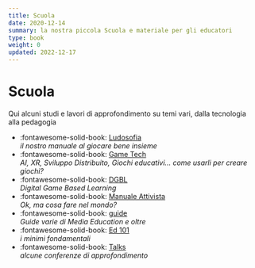 ```yaml
---
title: Scuola
date: 2020-12-14
summary: la nostra piccola Scuola e materiale per gli educatori
type: book
weight: 0
updated: 2022-12-17
---
```

# Scuola

Qui alcuni studi e lavori di approfondimento su temi vari, dalla tecnologia alla pedagogia

<div class="grid cards" markdown>

- :fontawesome-solid-book: [Ludosofia](ludosofia/index.md)  
_il nostro manuale al giocare bene insieme_
- :fontawesome-solid-book: [Game Tech](game-dev/index.md)  
_AI, XR, Sviluppo Distribuito, Giochi educativi... come usarli per creare giochi?_
- :fontawesome-solid-book: [DGBL](dgbl-old/index.md)  
_Digital Game Based Learning_
- :fontawesome-solid-book: [Manuale Attivista](manuale-attivista/index.md)  
_Ok, ma cosa fare nel mondo?_
- :fontawesome-solid-book: [guide](guide/index.md)  
_Guide varie di Media Education e oltre_
- :fontawesome-solid-book: [Ed 101](ed101/index.md)  
_i minimi fondamentali_
- :fontawesome-solid-book: [Talks](talk/index.md)  
_alcune conferenze di approfondimento_

</div>
